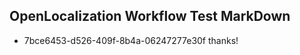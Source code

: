 ## OpenLocalization Workflow Test MarkDown
* 7bce6453-d526-409f-8b4a-06247277e30f 
thanks!<!--HONumber=Mar16_HO3-->
